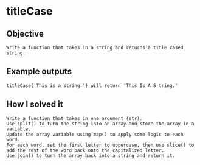 # titleCase

## Objective
    Write a function that takes in a string and returns a title cased string.

## Example outputs
    titleCase('This is a string.') will return 'This Is A S tring.'

## How I solved it
    Write a function that takes in one argument (str).
    Use split() to turn the string into an array and store the array in a variable.
    Update the array variable using map() to apply some logic to each word.
    For each word, set the first letter to uppercase, then use slice() to add the rest of the word back onto the capitalized letter.
    Use join() to turn the array back into a string and return it.